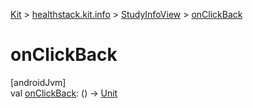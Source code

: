 
[Kit](../../../kit.html) > [healthstack.kit.info](../index.html) > [StudyInfoView](index.html) > [onClickBack](on-click-back.html)



# onClickBack



[androidJvm]\
val [onClickBack](on-click-back.html): () -&gt; [Unit](https://kotlinlang.org/api/latest/jvm/stdlib/kotlin/-unit/index.html)





